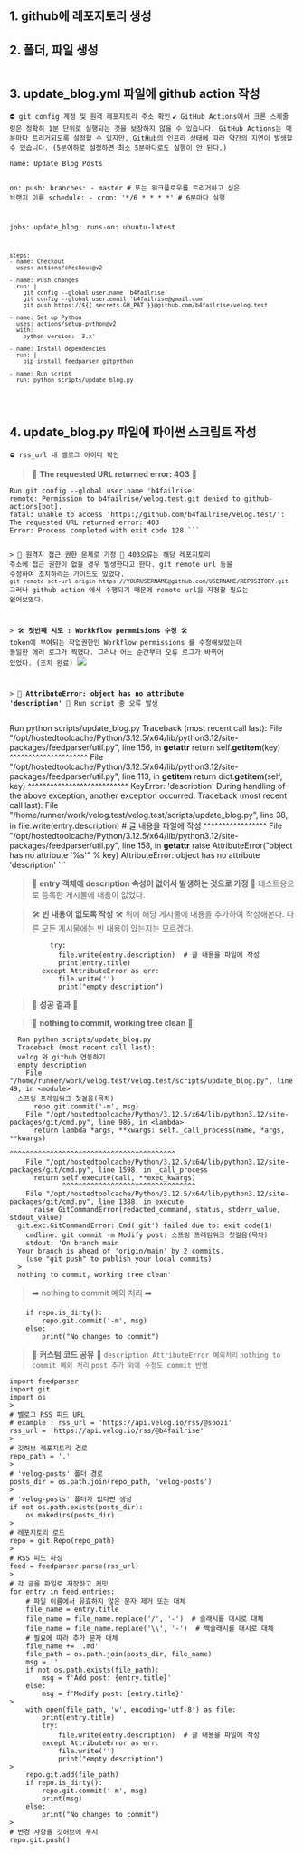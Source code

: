 <h2 id="1-github에-레포지토리-생성">1. github에 레포지토리 생성</h2>
<h2 id="2-폴더-파일-생성">2. 폴더, 파일 생성</h2>
<p><img alt="" src="https://velog.velcdn.com/images/b4failrise/post/8a84c89f-4d67-4175-8ab8-c71fc869551a/image.png" /></p>
<h2 id="3-update_blogyml-파일에-github-action-작성">3. update_blog.yml 파일에 github action 작성</h2>
<p><code>⛔ git config 계정 및 원격 레포지토리 주소 확인</code>
<code>✔️ GitHub Actions에서 크론 스케줄링은 정확히 1분 단위로 실행되는 것을 보장하지 않을 수 있습니다. GitHub Actions는 매분마다 트리거되도록 설정할 수 있지만, GitHub의 인프라 상태에 따라 약간의 지연이 발생할 수 있습니다. (5분이하로 설정하면 최소 5분마다로도 실행이 안 된다.)</code></p>
<pre><code>name: Update Blog Posts


on:
  push:
      branches:
        - master  # 또는 워크플로우를 트리거하고 싶은 브랜치 이름
  schedule:
    - cron: '*/6 * * * *'  # 6분마다 실행

jobs:
  update_blog:
    runs-on: ubuntu-latest

    steps:
    - name: Checkout
      uses: actions/checkout@v2

    - name: Push changes
      run: |
        git config --global user.name 'b4failrise'
        git config --global user.email 'b4failrise@gmail.com'
        git push https://${{ secrets.GH_PAT }}@github.com/b4failrise/velog.test

    - name: Set up Python
      uses: actions/setup-python@v2
      with:
        python-version: '3.x'

    - name: Install dependencies
      run: |
        pip install feedparser gitpython

    - name: Run script
      run: python scripts/update_blog.py
</code></pre><h2 id="4-update_blogpy-파일에-파이썬-스크립트-작성">4. update_blog.py 파일에 파이썬 스크립트 작성</h2>
<p><code>⛔ rss_url 내 벨로그 아이디 확인</code></p>
<blockquote>
<p>💢 <strong>The requested URL returned error: 403</strong> 💢</p>
</blockquote>
<pre><code>Run git config --global user.name 'b4failrise'
remote: Permission to b4failrise/velog.test.git denied to github-actions[bot].
fatal: unable to access 'https://github.com/b4failrise/velog.test/': The requested URL returned error: 403
Error: Process completed with exit code 128.```




&gt; 💬 원격지 접근 권한 문제로 가정 💬
403오류는 해당 레포지토리 주소에 접근 권한이 없을 경우 발생한다고 한다.
git remote url 등을 수정하여 조치하라는 가이드도 있었다.
`git remote set-url origin https://YOURUSERNAME@github.com/USERNAME/REPOSITORY.git`
그러나 github action 에서 수행되기 때문에 remote url을 지정할 필요는 없어보였다.



&gt; 🛠️ **첫번째 시도 : Workkflow permmisions 수정** 🛠️
token에 부여되는 작업권한인 Workflow permissions 를 수정해보았는데 동일한 에러 로그가 찍혔다.
그러나 어느 순간부터 오류 로그가 바뀌어 있었다. (조치 완료)
![](https://velog.velcdn.com/images/b4failrise/post/f61a34ec-9227-4a5a-b979-7f9a0b2bf4e8/image.png)


&gt; 💢 **AttributeError: object has no attribute 'description'** 💢
Run script 중 오류 발생</code></pre><p>Run python scripts/update_blog.py
Traceback (most recent call last):
  File &quot;/opt/hostedtoolcache/Python/3.12.5/x64/lib/python3.12/site-packages/feedparser/util.py&quot;, line 156, in <strong>getattr</strong>
    return self.<strong>getitem</strong>(key)
           ^^^^^^^^^^^^^^^^^^^^^
  File &quot;/opt/hostedtoolcache/Python/3.12.5/x64/lib/python3.12/site-packages/feedparser/util.py&quot;, line 113, in <strong>getitem</strong>
    return dict.<strong>getitem</strong>(self, key)
           ^^^^^^^^^^^^^^^^^^^^^^^^^^^
KeyError: 'description'
During handling of the above exception, another exception occurred:
Traceback (most recent call last):
  File &quot;/home/runner/work/velog.test/velog.test/scripts/update_blog.py&quot;, line 38, in 
    file.write(entry.description)  # 글 내용을 파일에 작성
               ^^^^^^^^^^^^^^^^^
  File &quot;/opt/hostedtoolcache/Python/3.12.5/x64/lib/python3.12/site-packages/feedparser/util.py&quot;, line 158, in <strong>getattr</strong>
    raise AttributeError(&quot;object has no attribute '%s'&quot; % key)
AttributeError: object has no attribute 'description' ```</p>
<blockquote>
<p>💬 <strong>entry 객체에 description 속성이 없어서 발생하는 것으로 가정</strong> 💬
  테스트용으로 등록한 게시물에 내용이 없었다.
  <img alt="" src="https://velog.velcdn.com/images/b4failrise/post/11b4fcd7-9f82-4adf-b7fa-4b682653a54f/image.png" /></p>
</blockquote>
<blockquote>
<p>🛠️ <strong>빈 내용이 없도록 작성</strong> 🛠️
  위에 해당 게시물에 내용을 추가하여 작성해본다.
  다른 모든 게시물에는 빈 내용이 있는지는 모르겠다.</p>
</blockquote>
<pre><code>          try: 
            file.write(entry.description)  # 글 내용을 파일에 작성
            print(entry.title)
        except AttributeError as err:
            file.write('')
            print(&quot;empty description&quot;)</code></pre><blockquote>
<p>🚩 <strong>성공 결과</strong> 🚩
  <img alt="" src="https://velog.velcdn.com/images/b4failrise/post/7388b9b2-7298-4d16-be56-a6688bbc5b47/image.png" />
  <img alt="" src="https://velog.velcdn.com/images/b4failrise/post/ba5660e7-0a3c-43ba-b3c6-928b4880b079/image.png" /></p>
</blockquote>
<blockquote>
<p>💢 <strong>nothing to commit, working tree clean</strong> 💢</p>
</blockquote>
<pre><code>  Run python scripts/update_blog.py
  Traceback (most recent call last):
  velog 와 github 연동하기
  empty description
    File &quot;/home/runner/work/velog.test/velog.test/scripts/update_blog.py&quot;, line 49, in &lt;module&gt;
  스프링 프레임워크 첫걸음(목차)
      repo.git.commit('-m', msg)
    File &quot;/opt/hostedtoolcache/Python/3.12.5/x64/lib/python3.12/site-packages/git/cmd.py&quot;, line 986, in &lt;lambda&gt;
      return lambda *args, **kwargs: self._call_process(name, *args, **kwargs)
                                     ^^^^^^^^^^^^^^^^^^^^^^^^^^^^^^^^^^^^^^^^^
    File &quot;/opt/hostedtoolcache/Python/3.12.5/x64/lib/python3.12/site-packages/git/cmd.py&quot;, line 1598, in _call_process
      return self.execute(call, **exec_kwargs)
             ^^^^^^^^^^^^^^^^^^^^^^^^^^^^^^^^^
    File &quot;/opt/hostedtoolcache/Python/3.12.5/x64/lib/python3.12/site-packages/git/cmd.py&quot;, line 1388, in execute
      raise GitCommandError(redacted_command, status, stderr_value, stdout_value)
  git.exc.GitCommandError: Cmd('git') failed due to: exit code(1)
    cmdline: git commit -m Modify post: 스프링 프레임워크 첫걸음(목차)
    stdout: 'On branch main
  Your branch is ahead of 'origin/main' by 2 commits.
    (use &quot;git push&quot; to publish your local commits)
  &gt;
  nothing to commit, working tree clean'</code></pre><blockquote>
<p>➡️ nothing to commit 예외 처리 ➡️</p>
</blockquote>
<pre><code>    if repo.is_dirty():
        repo.git.commit('-m', msg)
    else:
        print(&quot;No changes to commit&quot;)</code></pre><blockquote>
<p>📢 <strong>커스텀 코드 공유</strong> 📢
<code>description AttributeError 예외처리</code>
<code>nothing to commit 예외 처리</code>
<code>post 추가 외에 수정도 commit 반영</code> </p>
</blockquote>
<pre><code>import feedparser
import git
import os
&gt;
# 벨로그 RSS 피드 URL
# example : rss_url = 'https://api.velog.io/rss/@soozi'
rss_url = 'https://api.velog.io/rss/@b4failrise'
&gt;
# 깃허브 레포지토리 경로
repo_path = '.'
&gt;
# 'velog-posts' 폴더 경로
posts_dir = os.path.join(repo_path, 'velog-posts')
&gt;
# 'velog-posts' 폴더가 없다면 생성
if not os.path.exists(posts_dir):
    os.makedirs(posts_dir)
&gt;
# 레포지토리 로드
repo = git.Repo(repo_path)
&gt;
# RSS 피드 파싱
feed = feedparser.parse(rss_url)
&gt;
# 각 글을 파일로 저장하고 커밋
for entry in feed.entries:
    # 파일 이름에서 유효하지 않은 문자 제거 또는 대체
    file_name = entry.title
    file_name = file_name.replace('/', '-')  # 슬래시를 대시로 대체
    file_name = file_name.replace('\\', '-')  # 백슬래시를 대시로 대체
    # 필요에 따라 추가 문자 대체
    file_name += '.md'
    file_path = os.path.join(posts_dir, file_name)
    msg = ''
    if not os.path.exists(file_path):
        msg = f'Add post: {entry.title}'
    else:
        msg = f'Modify post: {entry.title}'
&gt;
    with open(file_path, 'w', encoding='utf-8') as file:
        print(entry.title)
        try: 
            file.write(entry.description)  # 글 내용을 파일에 작성
        except AttributeError as err:
            file.write('')
            print(&quot;empty description&quot;)
&gt;    
    repo.git.add(file_path)
    if repo.is_dirty():
        repo.git.commit('-m', msg)
        print(msg)
    else:
        print(&quot;No changes to commit&quot;)
&gt;    
# 변경 사항을 깃허브에 푸시
repo.git.push()</code></pre>